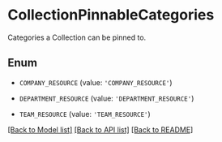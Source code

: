 # CollectionPinnableCategories

Categories a Collection can be pinned to.

## Enum

* `COMPANY_RESOURCE` (value: `'COMPANY_RESOURCE'`)

* `DEPARTMENT_RESOURCE` (value: `'DEPARTMENT_RESOURCE'`)

* `TEAM_RESOURCE` (value: `'TEAM_RESOURCE'`)

[[Back to Model list]](../README.md#documentation-for-models) [[Back to API list]](../README.md#documentation-for-api-endpoints) [[Back to README]](../README.md)


